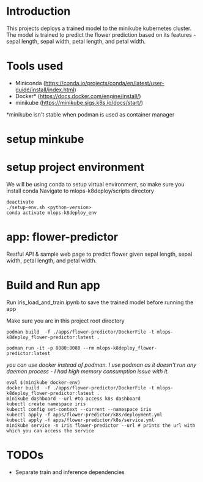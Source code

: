 # Introduction
This projects deploys a trained model to the minikube kubernetes cluster. The model is trained to predict the flower prediction based on its features - sepal length, sepal width, petal length, and petal width.

# Tools used
- Miniconda (https://conda.io/projects/conda/en/latest/user-guide/install/index.html)
- Docker* (https://docs.docker.com/engine/install/)
- minikube (https://minikube.sigs.k8s.io/docs/start/)

*minikube isn't stable when podman is used as container manager

# setup minkube


# setup project environment
We will be using conda to setup virtual environment, so make sure you install conda
Navigate to mlops-k8deploy/scripts directory
```
deactivate 
./setup-env.sh <python-version>
conda activate mlops-k8deploy_env
```

# app: flower-predictor
Restful API & sample web page to predict flower given sepal length, sepal width, petal length, and petal width.


# Build and Run app
Run iris_load_and_train.ipynb to save the trained model before running the app

Make sure you are in this project root directory
```
podman build  -f ./apps/flower-predictor/DockerFile -t mlops-k8deploy_flower-predictor:latest .

podman run -it -p 8080:8080 --rm mlops-k8deploy_flower-predictor:latest
```
*you can use docker instead of podman. I use podman as it doesn't run any daemon process - I had high memory consumption issue with it.*

```
eval $(minikube docker-env)
docker build  -f ./apps/flower-predictor/DockerFile -t mlops-k8deploy_flower-predictor:latest .
minikube dashboard --url #to access k8s dashboard
kubectl create namespace iris
kubectl config set-context --current --namespace iris
kubectl apply -f apps/flower-predictor/k8s/deployment.yml
kubectl apply -f apps/flower-predictor/k8s/service.yml
minikube service -n iris flower-predictor --url # prints the url with which you can access the service
```


# TODOs
- Separate train and inference dependencies
